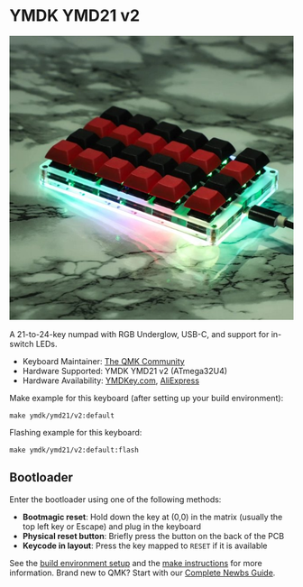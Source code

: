 # YMDK YMD21 v2

![YMDK YMD21 v2](https://raw.githubusercontent.com/noroadsleft/qmk_images/master/keyboards/ymdk/ymd21/v2/New-YMD21-V2-QMK-VIA-21-23-24-Key-RGB-Programmable-Marco-Function-MX-Cherry-Gateron.jpg_Q90.jpg_1_640.jpg)

A 21-to-24-key numpad with RGB Underglow, USB-C, and support for in-switch LEDs.

* Keyboard Maintainer: [The QMK Community](https://github.com/qmk)
* Hardware Supported: YMDK YMD21 v2 (ATmega32U4)
* Hardware Availability: [YMDKey.com](https://ymdkey.com/collections/num-pad-diy/products/new-ymd21-v2-qmk-via-21-23-24-key-rgb-programmable-marco-function-mx-cherry-gateron-switches-numpad-for-lol-battlegrounds), [AliExpress](https://www.aliexpress.com/item/32916152785.html)

Make example for this keyboard (after setting up your build environment):

    make ymdk/ymd21/v2:default

Flashing example for this keyboard:

    make ymdk/ymd21/v2:default:flash

## Bootloader

Enter the bootloader using one of the following methods:

* **Bootmagic reset**: Hold down the key at (0,0) in the matrix (usually the top left key or Escape) and plug in the keyboard
* **Physical reset button**: Briefly press the button on the back of the PCB
* **Keycode in layout**: Press the key mapped to `RESET` if it is available

See the [build environment setup](https://docs.qmk.fm/#/getting_started_build_tools) and the [make instructions](https://docs.qmk.fm/#/getting_started_make_guide) for more information. Brand new to QMK? Start with our [Complete Newbs Guide](https://docs.qmk.fm/#/newbs).
